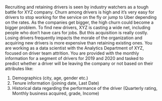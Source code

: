 Recruiting and retaining drivers is seen by industry watchers as a tough battle for XYZ company. Churn among drivers is high and it’s very easy for drivers to stop working for the
service on the fly or jump to Uber depending on the rates.
As the companies get bigger, the high churn could become a bigger problem. To find new drivers, XYZ is casting a wide net, including people who don’t have cars for jobs. 
But this acquisition is really costly. Losing drivers frequently impacts the morale of the organization and acquiring new drivers is more expensive than retaining existing ones.
You are working as a data scientist with the Analytics Department of XYZ, focused on driver team attrition. You are provided with the monthly information for a segment of drivers
for 2019 and 2020 and tasked to predict whether a driver will be leaving the company or not based on their attributes like:
1. Demographics (city, age, gender etc.)
2. Tenure information (joining date, Last Date)
3. Historical data regarding the performance of the driver (Quarterly rating, Monthly business acquired, grade, Income)
